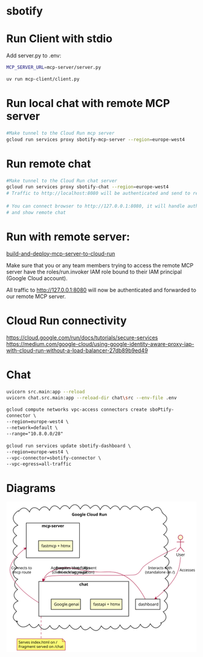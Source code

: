 # sbotify

# Run Client with stdio

Add server.py to .env:

```bash
MCP_SERVER_URL=mcp-server/server.py
```

```bash
uv run mcp-client/client.py
```

# Run local chat with remote MCP server
```bash
#Make tunnel to the Cloud Run mcp server
gcloud run services proxy sbotify-mcp-server --region=europe-west4
```

# Run remote chat
```bash
#Make tunnel to the Cloud Run chat server
gcloud run services proxy sbotify-chat --region=europe-west4
# Traffic to http://localhost:8080 will be authenticated and send to remote mcpserver

# You can connect browser to http://127.0.0.1:8080, it will handle authentication
# and show remote chat
```



# Run with remote server:
[build-and-deploy-mcp-server-to-cloud-run](https://cloud.google.com/blog/topics/developers-practitioners/build-and-deploy-a-remote-mcp-server-to-google-cloud-run-in-under-10-minutes)

Make sure that you or any team members trying to access the remote MCP server have the roles/run.invoker IAM role bound to their IAM principal (Google Cloud account).


All traffic to http://127.0.0.1:8080 will now be authenticated and forwarded to our remote MCP server.


# Cloud Run connectivity
https://cloud.google.com/run/docs/tutorials/secure-services
https://medium.com/google-cloud/using-google-identity-aware-proxy-iap-with-cloud-run-without-a-load-balancer-27db89b9ed49


# Chat

```bash
uvicorn src.main:app --reload
uvicorn chat.src.main:app --reload-dir chat\src --env-file .env
```

```
gcloud compute networks vpc-access connectors create sboPtify-connector \
--region=europe-west4 \
--network=default \
--range="10.8.0.0/28"

gcloud run services update sbotify-dashboard \
--region=europe-west4 \
--vpc-connector=sbotify-connector \
--vpc-egress=all-traffic
```

# Diagrams
![Deployment Diagram](./diagrams/svg/deployment.svg)